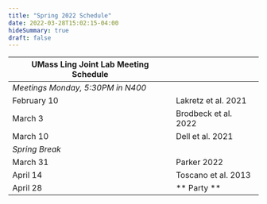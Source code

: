 ```yaml
---
title: "Spring 2022 Schedule"
date: 2022-03-28T15:02:15-04:00
hideSummary: true
draft: false
---
```


| UMass Ling Joint Lab Meeting Schedule |                         |
|---------------------------------------|-------------------------|
| *Meetings Monday, 5:30PM in N400* | |
| February 10 | Lakretz et al. 2021 |
| March 3 | Brodbeck et al. 2022 |
| March 10 | Dell et al. 2021 |
| *Spring Break* | |
| March 31 | Parker 2022 |
| April 14 | Toscano et al. 2013 |
| April 28 | ** Party ** | 
